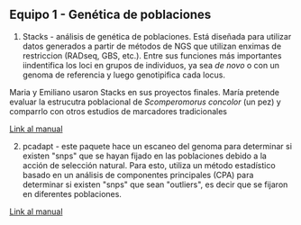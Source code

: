 ## Equipo 1 - Genética de poblaciones

1. Stacks - análisis de genética de poblaciones. Está diseñada para utilizar datos generados a partir de métodos de NGS que utilizan enximas de restriccion (RADseq, GBS, etc.). Entre sus funciones más importantes iindentifica los loci en grupos de individuos, ya sea *de novo* o con un genoma de referencia y luego genotipifica cada locus.

Maria y Emiliano usaron Stacks en sus proyectos finales. María pretende evaluar la estrucutra poblacional de *Scomperomorus concolor* (un pez) y comparrlo con otros estudios de marcadores tradicionales

[Link al manual](http://catchenlab.life.illinois.edu/stacks/manual/)


2. pcadapt - este paquete hace un escaneo del genoma para determinar si existen "snps" que se hayan fijado en las poblaciones debido a la acción de selección natural. Para esto, utiliza un método estadístico basado en un análisis de componentes principales (CPA) para determinar si existen "snps" que sean "outliers", es decir que se fijaron en diferentes poblaciones. 

[Link al manual](https://github.com/bcm-uga/pcadapt)